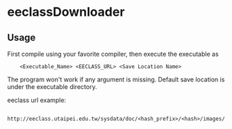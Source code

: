 # eeclassDownloader
 
## Usage
First compile using your favorite compiler, then execute the executable as
```
    <Executable_Name> <EECLASS_URL> <Save Location Name>
```

The program won't work if any argument is missing.
Default save location is under the executable directory.

eeclass url example:
```
    http://eeclass.utaipei.edu.tw/sysdata/doc/<hash_prefix>/<hash>/images/
```